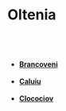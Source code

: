 # Oltenia

<br><br>		
<h4>
	<ul>
		<li><a href="/oltenia/brancoveni">Brancoveni</a></li>
		<br>
		<li><a href="/oltenia/caluiu">Caluiu</a></li>
		<br>
		<li><a href="/oltenia/clocociov">Clocociov</a></li>
	</ul>
</h4>